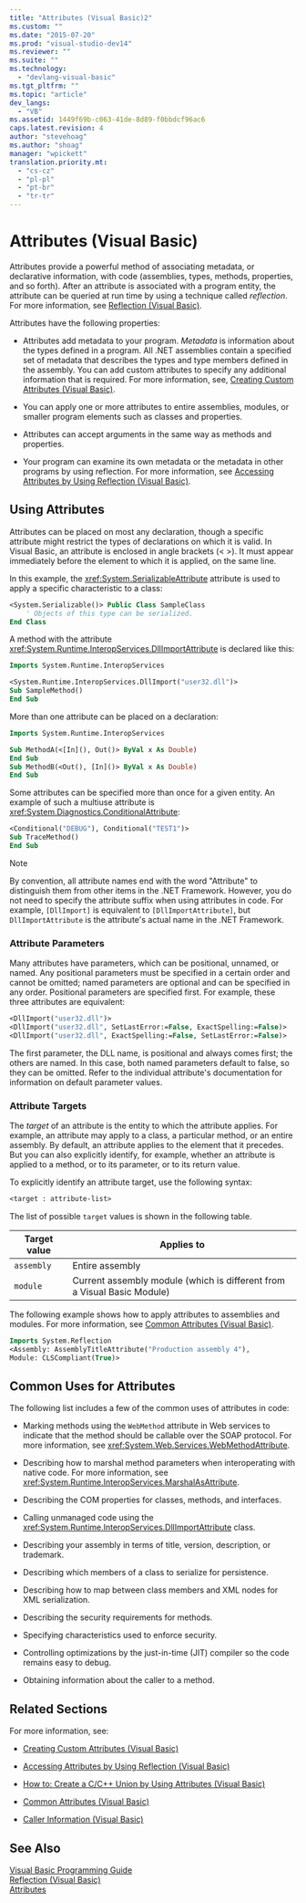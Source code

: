 ```yaml
---
title: "Attributes (Visual Basic)2"
ms.custom: ""
ms.date: "2015-07-20"
ms.prod: "visual-studio-dev14"
ms.reviewer: ""
ms.suite: ""
ms.technology: 
  - "devlang-visual-basic"
ms.tgt_pltfrm: ""
ms.topic: "article"
dev_langs: 
  - "VB"
ms.assetid: 1449f69b-c063-41de-8d89-f0bbdcf96ac6
caps.latest.revision: 4
author: "stevehoag"
ms.author: "shoag"
manager: "wpickett"
translation.priority.mt: 
  - "cs-cz"
  - "pl-pl"
  - "pt-br"
  - "tr-tr"
---
```

# Attributes (Visual Basic)
Attributes provide a powerful method of associating metadata, or declarative information, with code (assemblies, types, methods, properties, and so forth). After an attribute is associated with a program entity, the attribute can be queried at run time by using a technique called *reflection*. For more information, see [Reflection (Visual Basic)](../../../../visual-basic/programming-guide/concepts/reflection.md).  
  
 Attributes have the following properties:  
  
-   Attributes add metadata to your program. *Metadata* is information about the types defined in a program. All .NET assemblies contain a specified set of metadata that describes the types and type members defined in the assembly. You can add custom attributes to specify any additional information that is required. For more information, see, [Creating Custom Attributes (Visual Basic)](../../../../visual-basic/programming-guide/concepts/attributes/creating-custom-attributes.md).  
  
-   You can apply one or more attributes to entire assemblies, modules, or smaller program elements such as classes and properties.  
  
-   Attributes can accept arguments in the same way as methods and properties.  
  
-   Your program can examine its own metadata or the metadata in other programs by using reflection. For more information, see [Accessing Attributes by Using Reflection (Visual Basic)](../../../../visual-basic/programming-guide/concepts/attributes/accessing-attributes-by-using-reflection.md).  
  
## Using Attributes  
 Attributes can be placed on most any declaration, though a specific attribute might restrict the types of declarations on which it is valid. In Visual Basic, an attribute is enclosed in angle brackets (\< >). It must appear immediately before the element to which it is applied, on the same line.  
  
 In this example, the <xref:System.SerializableAttribute> attribute is used to apply a specific characteristic to a class:  
  
```vb  
<System.Serializable()> Public Class SampleClass  
    ' Objects of this type can be serialized.  
End Class  
```  
  
 A method with the attribute <xref:System.Runtime.InteropServices.DllImportAttribute> is declared like this:  
  
```vb  
Imports System.Runtime.InteropServices  
```  
  
```vb  
<System.Runtime.InteropServices.DllImport("user32.dll")>   
Sub SampleMethod()  
End Sub  
```  
  
 More than one attribute can be placed on a declaration:  
  
```vb  
Imports System.Runtime.InteropServices  
```  
  
```vb  
Sub MethodA(<[In](), Out()> ByVal x As Double)  
End Sub  
Sub MethodB(<Out(), [In]()> ByVal x As Double)  
End Sub  
```  
  
 Some attributes can be specified more than once for a given entity. An example of such a multiuse attribute is <xref:System.Diagnostics.ConditionalAttribute>:  
  
```vb  
<Conditional("DEBUG"), Conditional("TEST1")>   
Sub TraceMethod()  
End Sub  
```  
  
> [!NOTE]
>  By convention, all attribute names end with the word "Attribute" to distinguish them from other items in the .NET Framework. However, you do not need to specify the attribute suffix when using attributes in code. For example, `[DllImport]` is equivalent to `[DllImportAttribute]`, but `DllImportAttribute` is the attribute's actual name in the .NET Framework.  
  
### Attribute Parameters  
 Many attributes have parameters, which can be positional, unnamed, or named. Any positional parameters must be specified in a certain order and cannot be omitted; named parameters are optional and can be specified in any order. Positional parameters are specified first. For example, these three attributes are equivalent:  
  
```vb  
<DllImport("user32.dll")>  
<DllImport("user32.dll", SetLastError:=False, ExactSpelling:=False)>  
<DllImport("user32.dll", ExactSpelling:=False, SetLastError:=False)>  
```  
  
 The first parameter, the DLL name, is positional and always comes first; the others are named. In this case, both named parameters default to false, so they can be omitted. Refer to the individual attribute's documentation for information on default parameter values.  
  
### Attribute Targets  
 The *target* of an attribute is the entity to which the attribute applies. For example, an attribute may apply to a class, a particular method, or an entire assembly. By default, an attribute applies to the element that it precedes. But you can also explicitly identify, for example, whether an attribute is applied to a method, or to its parameter, or to its return value.  
  
 To explicitly identify an attribute target, use the following syntax:  
  
```vb  
<target : attribute-list>  
```  
  
 The list of possible `target` values is shown in the following table.  
  
|Target value|Applies to|  
|------------------|----------------|  
|`assembly`|Entire assembly|  
|`module`|Current assembly module (which is different from a Visual Basic Module)|  
  
 The following example shows how to apply attributes to assemblies and modules. For more information, see [Common Attributes (Visual Basic)](../../../../visual-basic/programming-guide/concepts/attributes/common-attributes.md).  
  
```vb  
Imports System.Reflection  
<Assembly: AssemblyTitleAttribute("Production assembly 4"),   
Module: CLSCompliant(True)>   
```  
  
## Common Uses for Attributes  
 The following list includes a few of the common uses of attributes in code:  
  
-   Marking methods using the `WebMethod` attribute in Web services to indicate that the method should be callable over the SOAP protocol. For more information, see <xref:System.Web.Services.WebMethodAttribute>.  
  
-   Describing how to marshal method parameters when interoperating with native code. For more information, see <xref:System.Runtime.InteropServices.MarshalAsAttribute>.  
  
-   Describing the COM properties for classes, methods, and interfaces.  
  
-   Calling unmanaged code using the <xref:System.Runtime.InteropServices.DllImportAttribute> class.  
  
-   Describing your assembly in terms of title, version, description, or trademark.  
  
-   Describing which members of a class to serialize for persistence.  
  
-   Describing how to map between class members and XML nodes for XML serialization.  
  
-   Describing the security requirements for methods.  
  
-   Specifying characteristics used to enforce security.  
  
-   Controlling optimizations by the just-in-time (JIT) compiler so the code remains easy to debug.  
  
-   Obtaining information about the caller to a method.  
  
## Related Sections  
 For more information, see:  
  
-   [Creating Custom Attributes (Visual Basic)](../../../../visual-basic/programming-guide/concepts/attributes/creating-custom-attributes.md)  
  
-   [Accessing Attributes by Using Reflection (Visual Basic)](../../../../visual-basic/programming-guide/concepts/attributes/accessing-attributes-by-using-reflection.md)  
  
-   [How to: Create a C/C++ Union by Using Attributes (Visual Basic)](../../../../visual-basic/programming-guide/concepts/attributes/how-to-create-a-c-cpp-union-by-using-attributes.md)  
  
-   [Common Attributes (Visual Basic)](../../../../visual-basic/programming-guide/concepts/attributes/common-attributes.md)  
  
-   [Caller Information (Visual Basic)](../../../../visual-basic/programming-guide/concepts/caller-information.md)  
  
## See Also  
 [Visual Basic Programming Guide](../../../../visual-basic/programming-guide/index.md)   
 [Reflection (Visual Basic)](../../../../visual-basic/programming-guide/concepts/reflection.md)   
 [Attributes](../Topic/Extending%20Metadata%20Using%20Attributes.md)